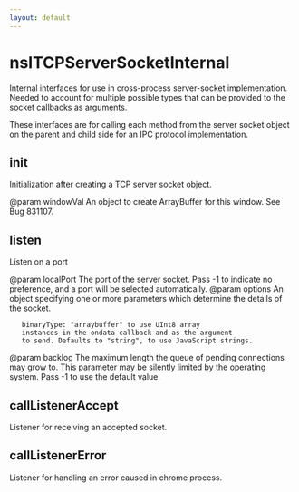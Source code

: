 ```yaml
---
layout: default
---
```


# nsITCPServerSocketInternal #

Internal interfaces for use in cross-process server-socket implementation.
Needed to account for multiple possible types that can be provided to
the socket callbacks as arguments.

These interfaces are for calling each method from the server socket object
on the parent and child side for an IPC protocol implementation.


## init ##

Initialization after creating a TCP server socket object.

@param windowVal
       An object to create ArrayBuffer for this window. See Bug 831107.


## listen ##
 
Listen on a port

@param localPort 
       The port of the server socket. Pass -1 to indicate no preference,
       and a port will be selected automatically.
@param options 
       An object specifying one or more parameters which
       determine the details of the socket.

       binaryType: "arraybuffer" to use UInt8 array
       instances in the ondata callback and as the argument
       to send. Defaults to "string", to use JavaScript strings.
@param backlog 
       The maximum length the queue of pending connections may grow to.
       This parameter may be silently limited by the operating system.
       Pass -1 to use the default value.


## callListenerAccept ##

Listener for receiving an accepted socket.


## callListenerError ##

Listener for handling an error caused in chrome process.


